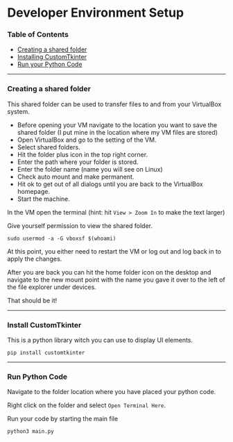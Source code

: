 # Developer Environment Setup

### Table of Contents
- [Creating a shared folder](https://github.com/andrewamidei/photon-team-io/blob/main/dev-environment-setup.md#creating-a-shared-folder)
- [Installing CustomTkinter](https://github.com/andrewamidei/photon-team-io/blob/main/dev-environment-setup.md#install-tkinter)
- [Run your Python Code](https://github.com/andrewamidei/photon-team-io/blob/main/dev-environment-setup.md#run-python-code)

---

### Creating a shared folder
This shared folder can be used to transfer files to and from your VirtualBox system.

- Before opening your VM navigate to the location you want to save the shared folder (I put mine in the location where my VM files are stored) 
- Open VirtualBox and go to the setting of the VM.
- Select shared folders.
- Hit the folder plus icon in the top right corner.
- Enter the path where your folder is stored.
- Enter the folder name (name you will see on Linux)
- Check auto mount and make permanent.
- Hit ok to get out of all dialogs until you are back to the VirtualBox homepage.
- Start the machine.

In the VM open the terminal (hint: hit `View > Zoom In` to make the text larger)

Give yourself permission to view the shared folder.
```
sudo usermod -a -G vboxsf $(whoami)
```

At this point, you either need to restart the VM or log out and log back in to apply the changes.

After you are back you can hit the home folder icon on the desktop and navigate to the new mount point with the name you gave it over to the left of the file explorer under devices.

That should be it!

---

### Install CustomTkinter

This is a python library witch you can use to display UI elements.

```
pip install customtkinter
```
---

### Run Python Code

Navigate to the folder location where you have placed your python code. 

Right click on the folder and select `Open Terminal Here`.

Run your code by starting the main file
```
python3 main.py
```
